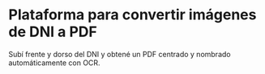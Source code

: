 # Plataforma para convertir imágenes de DNI a PDF

Subí frente y dorso del DNI y obtené un PDF centrado y nombrado automáticamente con OCR.
